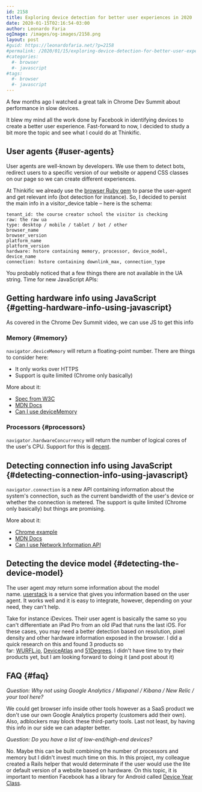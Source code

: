 ```yaml
---
id: 2158
title: Exploring device detection for better user experiences in 2020
date: 2020-01-15T02:16:54-03:00
author: Leonardo Faria
ogImage: /images/og-images/2158.png
layout: post  
#guid: https://leonardofaria.net/?p=2158
#permalink: /2020/01/15/exploring-device-detection-for-better-user-experiences-in-2020/
#categories:
  #- browser
  #- javascript
#tags:
  #- browser
  #- javascript
---
```

A few months ago I watched a great talk in Chrome Dev Summit about performance in slow devices.
 

It blew my mind all the work done by Facebook in identifying devices to create a better user experience. Fast-forward to now, I decided to study a bit more the topic and see what I could do at Thinkific.

## User agents {#user-agents}

User agents are well-known by developers. We use them to detect bots, redirect users to a specific version of our website or append CSS classes on our page so we can create different experiences.

At Thinkific we already use the [browser Ruby gem](https://github.com/fnando/browser) to parse the user-agent and get relevant info (bot detection for instance). So, I decided to persist the main info in a visitor_device table – here is the schema:

```
tenant_id: the course creator school the visitor is checking
raw: the raw ua
type: desktop / mobile / tablet / bot / other
browser_name
browser_version
platform_name
platform_version
hardware: hstore containing memory, processor, device_model, device_name
connection: hstore containing downlink_max, connection_type
```

You probably noticed that a few things there are not available in the UA string. Time for new JavaScript APIs:

## Getting hardware info using JavaScript {#getting-hardware-info-using-javascript}

As covered in the Chrome Dev Summit video, we can use JS to get this info

### Memory {#memory}

`navigator.deviceMemory` will return a floating-point number. There are things to consider here:

  * It only works over HTTPS
  * Support is quite limited (Chrome only basically)

More about it:

  * [Spec from W3C](https://github.com/w3c/device-memory)
  * [MDN Docs](https://developer.mozilla.org/en-US/docs/Web/API/Navigator/deviceMemory)
  * [Can I use deviceMemory](https://caniuse.com/#feat=mdn-api_navigator_devicememory)

### Processors {#processors}

`navigator.hardwareConcurrency` will return the number of logical cores of the user's CPU. Support for this is [decent](https://caniuse.com/#feat=hardwareconcurrency).

## Detecting connection info using JavaScript {#detecting-connection-info-using-javascript}

`navigator.connection` is a new API containing information about the system's connection, such as the current bandwidth of the user's device or whether the connection is metered. The support is quite limited (Chrome only basically) but things are promising.

More about it:

  * [Chrome example](https://googlechrome.github.io/samples/network-information/)
  * [MDN Docs](https://developer.mozilla.org/en-US/docs/Web/API/Navigator/connection)
  * [Can I use Network Information API](https://caniuse.com/#feat=netinfo)

## Detecting the device model {#detecting-the-device-model}

The user agent _may_ return some information about the model name. [userstack](https://userstack.com/) is a service that gives you information based on the user agent. It works well and it is easy to integrate, however, depending on your need, they can't help.

Take for instance iDevices. Their user agent is basically the same so you can't differentiate an iPad Pro from an old iPad that runs the last iOS. For these cases, you may need a better detection based on resolution, pixel density and other hardware information exposed in the browser. I did a quick research on this and found 3 products so far: [WURFL.io](https://web.wurfl.io/#wurfl-js), [DeviceAtlas](https://deviceatlas.com/products/web) and [51Degrees](https://51degrees.com/). I didn't have time to try their products yet, but I am looking forward to doing it (and post about it)

## FAQ {#faq}

_Question: Why not using Google Analytics / Mixpanel / Kibana / New Relic / your tool here?_

We could get browser info inside other tools however as a SaaS product we don't use our own Google Analytics property (customers add their own). Also, adblockers may block these third-party tools. Last not least, by having this info in our side we can adapter better.

_Question: Do you have a list of low-end/high-end devices?_

No. Maybe this can be built combining the number of processors and memory but I didn't invest much time on this. In this project, my colleague created a Rails helper that would determinate if the user would use the lite or default version of a website based on hardware. On this topic, it is important to mention Facebook has a library for Android called [Device Year Class](https://github.com/facebook/device-year-class/).
